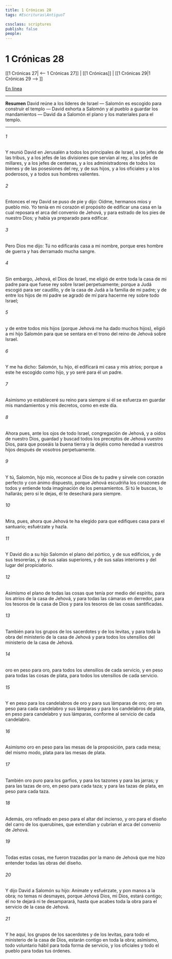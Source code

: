```yaml
---
title: 1 Crónicas 28
tags: #Escrituras\AntiguoT

cssclass: scriptures
publish: false
people:
---
```


# 1 Crónicas 28
[[1 Crónicas 27| <-- 1 Crónicas 27]] | [[1 Crónicas]] | [[1 Crónicas 29|1 Crónicas 29 --> ]]

[En línea](https://churchofjesuschrist.org/study/scriptures/ot/1-chr/28?lang=spa)

---
__Resumen__
David reúne a los líderes de Israel — Salomón es escogido para construir el templo — David exhorta a Salomón y al pueblo a guardar los mandamientos — David da a Salomón el plano y los materiales para el templo.

---
###### 1 
Y reunió David en Jerusalén a todos los principales de Israel, a los jefes de las tribus, y a los jefes de las divisiones que servían al rey, a los jefes de millares, y a los jefes de centenas, y a los administradores de todos los bienes y de las posesiones del rey, y de sus hijos, y a los oficiales y a los poderosos, y a todos sus hombres valientes.

###### 2 
Entonces el rey David se puso de pie y dijo: Oídme, hermanos míos y pueblo mío. Yo tenía en mi corazón el propósito de edificar una casa en la cual reposara el arca del convenio de Jehová, y para estrado de los pies de nuestro Dios; y había ya preparado  para edificar.

###### 3 
Pero Dios me dijo: Tú no edificarás casa a mi nombre, porque eres hombre de guerra y has derramado mucha sangre.

###### 4 
Sin embargo, Jehová, el Dios de Israel, me eligió de entre toda la casa de mi padre para que fuese rey sobre Israel perpetuamente; porque a Judá escogió para ser caudillo, y de la casa de Judá a la familia de mi padre; y de entre los hijos de mi padre se agradó de mí para hacerme rey sobre todo Israel;

###### 5 
y de entre todos mis hijos (porque Jehová me ha dado muchos hijos), eligió a mi hijo Salomón para que se sentara en el trono del reino de Jehová sobre Israel.

###### 6 
Y me ha dicho: Salomón, tu hijo, él edificará mi casa y mis atrios; porque a este he escogido como hijo, y yo seré para él un padre.

###### 7 
Asimismo yo estableceré su reino para siempre si él se esfuerza en guardar mis mandamientos y mis decretos, como en este día.

###### 8 
Ahora pues, ante los ojos de todo Israel, congregación de Jehová, y a oídos de nuestro Dios, guardad y buscad todos los preceptos de Jehová vuestro Dios, para que poseáis la buena tierra y la dejéis como heredad a vuestros hijos después de vosotros perpetuamente.

###### 9 
Y tú, Salomón, hijo mío, reconoce al Dios de tu padre y sírvele con corazón perfecto y con ánimo dispuesto, porque Jehová escudriña los corazones de todos y entiende toda imaginación de los pensamientos. Si tú le buscas, lo hallarás; pero si le dejas, él te desechará para siempre.

###### 10 
Mira, pues, ahora que Jehová te ha elegido para que edifiques casa para el santuario; esfuérzate y hazla.

###### 11 
Y David dio a su hijo Salomón el plano del pórtico, y de sus edificios, y de sus tesorerías, y de sus salas superiores, y de sus salas interiores y del lugar del propiciatorio.

###### 12 
Asimismo el plano de todas las cosas que tenía por medio del espíritu, para los atrios de la casa de Jehová, y para todas las cámaras en derredor, para los tesoros de la casa de Dios y para los tesoros de las cosas santificadas.

###### 13 
También para los grupos de los sacerdotes y de los levitas, y para toda la obra del ministerio de la casa de Jehová y para todos los utensilios del ministerio de la casa de Jehová.

###### 14 
 oro en peso para  oro, para todos los utensilios de cada servicio, y  en peso para todas las cosas de plata, para todos los utensilios de cada servicio.

###### 15 
Y  en peso para los candelabros de oro y para sus lámparas de oro; oro en peso para cada candelabro y sus lámparas y para los candelabros de plata,  en peso para  candelabro y sus lámparas, conforme al servicio de cada candelabro.

###### 16 
Asimismo  oro en peso para las mesas de la proposición, para cada mesa; del mismo modo, plata para las mesas de plata.

###### 17 
También oro puro para los garfios, y para los tazones y para las jarras; y para las tazas de oro,  en peso para cada taza; y para las tazas de plata,  en peso para cada taza.

###### 18 
Además, oro refinado en peso para el altar del incienso, y oro para el diseño del carro de los querubines, que extendían  y cubrían el arca del convenio de Jehová.

###### 19 
Todas estas cosas,  me fueron trazadas por la mano de Jehová que me hizo entender todas las obras del diseño.

###### 20 
Y dijo David a Salomón su hijo: Anímate y esfuérzate, y pon manos a la obra; no temas ni desmayes, porque Jehová Dios, mi Dios, estará contigo; él no te dejará ni te desamparará, hasta que acabes toda la obra para el servicio de la casa de Jehová.

###### 21 
Y he aquí, los grupos de los sacerdotes y de los levitas, para todo el ministerio de la casa de Dios, estarán contigo en toda la obra; asimismo, todo voluntario hábil para toda forma de servicio, y los oficiales y todo el pueblo para  todas tus órdenes.

